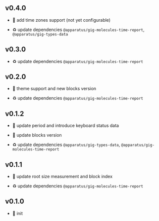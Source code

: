## v0.4.0

* 🌱 add time zones support (not yet configurable)

* ♻️ update dependencies `@apparatus/gig-molecules-time-report`, `@apparatus/gig-types-data`

## v0.3.0

* ♻️ update dependencies `@apparatus/gig-molecules-time-report`

## v0.2.0

* 🌱 theme support and new blocks version

* ♻️ update dependencies `@apparatus/gig-molecules-time-report`

## v0.1.2

* 🐞 update period and introduce keyboard status data

* 🐞 update blocks version

* ♻️ update dependencies `@apparatus/gig-types-data`, `@apparatus/gig-molecules-time-report`

## v0.1.1

* 🐞 update root size measurement and block index

* ♻️ update dependencies `@apparatus/gig-molecules-time-report`

## v0.1.0

* 🐣 init
